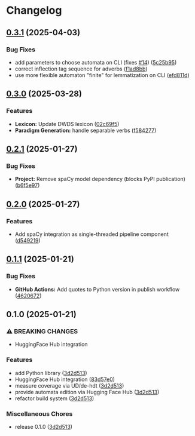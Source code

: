 # Changelog

## [0.3.1](https://github.com/zentrum-lexikographie/dwdsmor/compare/v0.3.0...v0.3.1) (2025-04-03)


### Bug Fixes

* add parameters to choose automata on CLI (fixes [#14](https://github.com/zentrum-lexikographie/dwdsmor/issues/14)) ([5c25b95](https://github.com/zentrum-lexikographie/dwdsmor/commit/5c25b95eba2375c0115913a04caccbe628704797))
* correct inflection tag sequence for adverbs ([f1ad8bb](https://github.com/zentrum-lexikographie/dwdsmor/commit/f1ad8bb4f4d22b35466d9605313ba5352b931003))
* use more flexible automaton "finite" for lemmatization on CLI ([efd811d](https://github.com/zentrum-lexikographie/dwdsmor/commit/efd811d37def620df3fc68c0f1271d5db1b52a4c))

## [0.3.0](https://github.com/zentrum-lexikographie/dwdsmor/compare/v0.2.1...v0.3.0) (2025-03-28)


### Features

* **Lexicon:** Update DWDS lexicon ([02c69f5](https://github.com/zentrum-lexikographie/dwdsmor/commit/02c69f57bf6bc5a76c916bca92922fd00ef2d6a2))
* **Paradigm Generation:** handle separable verbs ([f584277](https://github.com/zentrum-lexikographie/dwdsmor/commit/f58427721c9360a6eb211676e32649fc4897ed82))

## [0.2.1](https://github.com/zentrum-lexikographie/dwdsmor/compare/v0.2.0...v0.2.1) (2025-01-27)


### Bug Fixes

* **Project:** Remove spaCy model dependency (blocks PyPI publication) ([b6f5e97](https://github.com/zentrum-lexikographie/dwdsmor/commit/b6f5e977be5e520f67ff4d874388428e13883c75))

## [0.2.0](https://github.com/zentrum-lexikographie/dwdsmor/compare/v0.1.1...v0.2.0) (2025-01-27)


### Features

* Add spaCy integration as single-threaded pipeline component ([d549219](https://github.com/zentrum-lexikographie/dwdsmor/commit/d549219dc8b929b503cc79e8be2a0a2a12cc7625))

## [0.1.1](https://github.com/zentrum-lexikographie/dwdsmor/compare/v0.1.0...v0.1.1) (2025-01-21)


### Bug Fixes

* **GitHub Actions:** Add quotes to Python version in publish workflow ([4620672](https://github.com/zentrum-lexikographie/dwdsmor/commit/4620672417467493545ea978fa91a262071751a3))

## 0.1.0 (2025-01-21)


### ⚠ BREAKING CHANGES

* HuggingFace Hub integration

### Features

* add Python library ([3d2d513](https://github.com/zentrum-lexikographie/dwdsmor/commit/3d2d5133ae44b81e431e63bc9ed58800c12985a2))
* HuggingFace Hub integration ([83d57e0](https://github.com/zentrum-lexikographie/dwdsmor/commit/83d57e08bc5af6bcea3794e3ec3e3993c894f895))
* measure coverage via UD/de-hdt ([3d2d513](https://github.com/zentrum-lexikographie/dwdsmor/commit/3d2d5133ae44b81e431e63bc9ed58800c12985a2))
* provide automata edition via Hugging Face Hub ([3d2d513](https://github.com/zentrum-lexikographie/dwdsmor/commit/3d2d5133ae44b81e431e63bc9ed58800c12985a2))
* refactor build system ([3d2d513](https://github.com/zentrum-lexikographie/dwdsmor/commit/3d2d5133ae44b81e431e63bc9ed58800c12985a2))


### Miscellaneous Chores

* release 0.1.0 ([3d2d513](https://github.com/zentrum-lexikographie/dwdsmor/commit/3d2d5133ae44b81e431e63bc9ed58800c12985a2))
